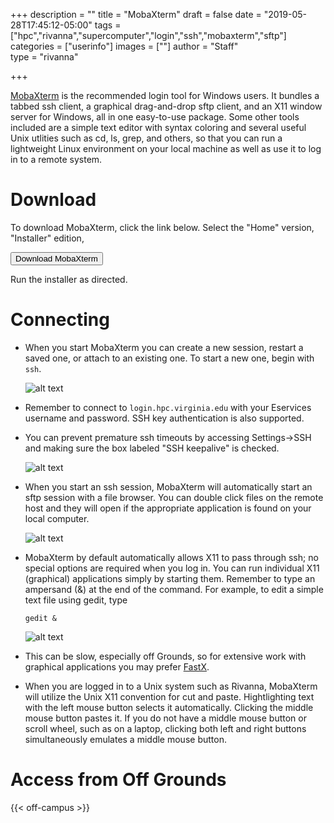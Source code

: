 +++
description = ""
title = "MobaXterm"
draft = false
date = "2019-05-28T17:45:12-05:00"
tags = ["hpc","rivanna","supercomputer","login","ssh","mobaxterm","sftp"]
categories = ["userinfo"]
images = [""]
author = "Staff"  
type = "rivanna"

+++

<p class=lead><a href="https://mobaxterm.mobatek.net/">MobaXterm</a> is the recommended login tool for Windows users.  It bundles a tabbed ssh client, a graphical drag-and-drop sftp client, and an X11 window server for Windows, all in one easy-to-use package.  Some other tools included are a simple text editor with syntax coloring and several useful Unix utlities such as cd, ls, grep, and others, so that you can run a lightweight Linux environment on your local machine as well as use it to log in to a remote system.</p>

# Download

To download MobaXterm, click the link below. Select the "Home" version, "Installer" edition, 

[<button class="btn btn-primary">Download MobaXterm</button>](https://mobaxterm.mobatek.net/download-home-edition.html)

Run the installer as directed.

# Connecting

- When you start MobaXterm you can create a new session, restart a saved one, or attach to an existing one. To start a new one, begin with `ssh`. 

    ![alt text](/images/rivanna/mobax-2.png)

- Remember to connect to `login.hpc.virginia.edu` with your Eservices username and password. SSH key authentication is also supported.

- You can prevent premature ssh timeouts by accessing Settings->SSH and making sure the box labeled "SSH keepalive" is checked.

    ![alt text](/images/rivanna/mobax-3.png)

- When you start an ssh session, MobaXterm will automatically start an sftp session with a file browser.  You can double click files on the remote host and they will open if the appropriate application is found on your local computer.

    ![alt text](/images/rivanna/mobax-4.png)

- MobaXterm by default automatically allows X11 to pass through ssh; no special options are required when you log in.  You can run individual X11 (graphical) applications simply by starting them.  Remember to type an ampersand (&) at the end of the command.  For example, to edit a simple text file using gedit, type

    ```gedit &```

    ![alt text](/images/rivanna/mobax-5.png)

- This can be slow, especially off Grounds, so for extensive work with graphical applications you may prefer [FastX](/userinfo/hpc/login/#remote-desktop-access).

- When you are logged in to a Unix system such as Rivanna, MobaXterm will utilize the Unix X11 convention for cut and paste.  Hightlighting text with the left mouse button selects it automatically.  Clicking the middle mouse button pastes it.  If you do not have a middle mouse button or scroll wheel, such as on a laptop, clicking both left and right buttons simultaneously emulates a middle mouse button.

# Access from Off Grounds

{{< off-campus >}}

